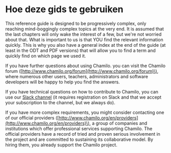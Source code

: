 # Hoe deze gids te gebruiken

This reference guide is designed to be progressively complex, only reaching mind-boggingly complex topics at the very end. It is assumed that the last chapters will only wake the interest of a few, but we're not worried about that. What is important to us is that YOU find the relevant information quickly. This is why you also have a general index at the end of the guide \(at least in the ODT and PDF versions\) that will allow you to find a term and quickly find on which page we used it.

If you have further questions about using Chamilo. you can visit the Chamilo forum \([http://www.chamilo.org/forum](http://www.chamilo.org/forum)\), where numerous other users, teachers, administrators and software developers will be happy to help you find the answers.

If you have technical questions on how to contribute to Chamilo, you can use our [Slack channel](https://chamilo.slack.com) \(it requires registration on Slack and that we accept your subscription to the channel, but we always do\).

If you have more complex requirements, you might consider contacting one of our official providers \([http://www.chamilo.org/en/providers](http://www.chamilo.org/en/providers)\), a group of companies and institutions which offer professional services supporting Chamilo. The official providers have a record of tried and proven serious involvement in the project and are committed to sustaining its collaborative model. By hiring them, you already support the Chamilo project.

